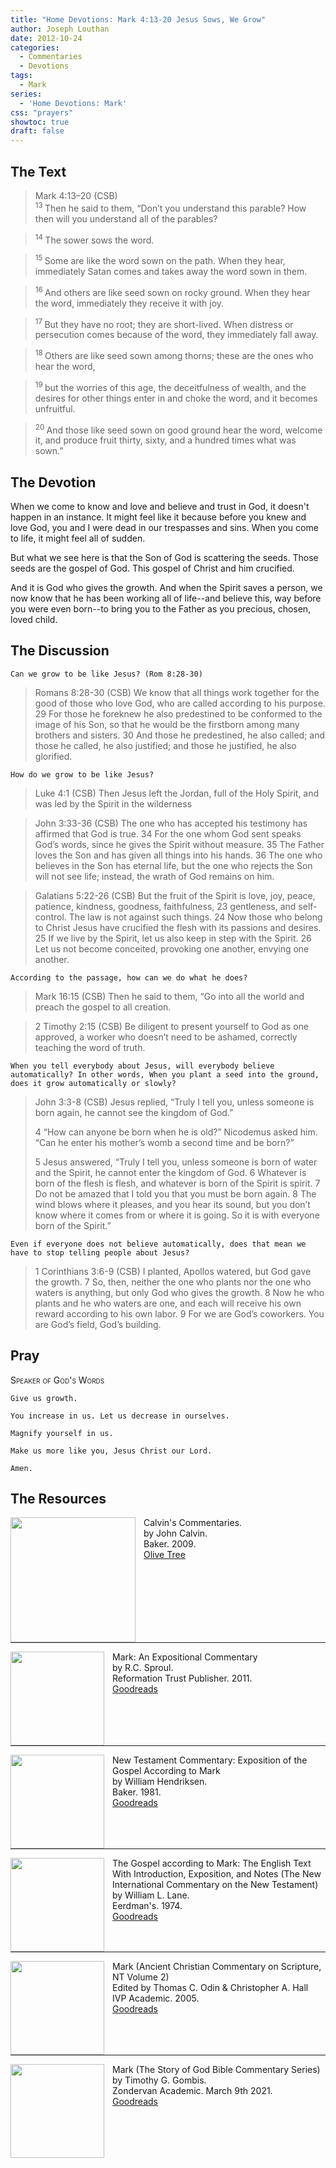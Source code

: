 ```yaml
---
title: "Home Devotions: Mark 4:13-20 Jesus Sows, We Grow"
author: Joseph Louthan
date: 2012-10-24
categories:
  - Commentaries
  - Devotions
tags:
  - Mark
series:
  - 'Home Devotions: Mark'
css: "prayers"
showtoc: true
draft: false
---
```

## The Text

>Mark 4:13–20 (CSB)  
><sup> 13 </sup> Then he said to them, “Don’t you understand this parable? How then will you understand all of the parables? 

><sup> 14 </sup> The sower sows the word. 

><sup> 15 </sup> Some are like the word sown on the path. When they hear, immediately Satan comes and takes away the word sown in them. 

><sup> 16 </sup> And others are like seed sown on rocky ground. When they hear the word, immediately they receive it with joy. 

><sup> 17 </sup> But they have no root; they are short-lived. When distress or persecution comes because of the word, they immediately fall away. 

><sup> 18 </sup> Others are like seed sown among thorns; these are the ones who hear the word, 

><sup> 19 </sup> but the worries of this age, the deceitfulness of wealth, and the desires for other things enter in and choke the word, and it becomes unfruitful. 

><sup> 20 </sup> And those like seed sown on good ground hear the word, welcome it, and produce fruit thirty, sixty, and a hundred times what was sown.”

## The Devotion

When we come to know and love and believe and trust in God, it doesn't happen in an instance. It might feel like it because before you knew and love God, you and I were dead in our trespasses and sins. When you come to life, it might feel all of sudden.

But what we see here is that the Son of God is scattering the seeds. Those seeds are the gospel of God. This gospel of Christ and him crucified.

And it is God who gives the growth.  And when the Spirit saves a person, we now know that he has been working all of life--and believe this, way before you were even born--to bring you to the Father as you precious, chosen, loved child.

## The Discussion

```text
Can we grow to be like Jesus? (Rom 8:28-30)
```

>Romans 8:28-30 (CSB) We know that all things work together for the good of those who love God, who are called according to his purpose. 29 For those he foreknew he also predestined to be conformed to the image of his Son, so that he would be the firstborn among many brothers and sisters. 30 And those he predestined, he also called; and those he called, he also justified; and those he justified, he also glorified.

```text
How do we grow to be like Jesus?
```

>Luke 4:1 (CSB) Then Jesus left the Jordan, full of the Holy Spirit, and was led by the Spirit in the wilderness

>John 3:33-36 (CSB) The one who has accepted his testimony has affirmed that God is true. 34 For the one whom God sent speaks God’s words, since he gives the Spirit without measure. 35 The Father loves the Son and has given all things into his hands. 36 The one who believes in the Son has eternal life, but the one who rejects the Son will not see life; instead, the wrath of God remains on him.

>Galatians 5:22-26 (CSB) But the fruit of the Spirit is love, joy, peace, patience, kindness, goodness, faithfulness, 23 gentleness, and self-control. The law is not against such things. 24 Now those who belong to Christ Jesus have crucified the flesh with its passions and desires. 25 If we live by the Spirit, let us also keep in step with the Spirit. 26 Let us not become conceited, provoking one another, envying one another.

```text 
According to the passage, how can we do what he does?
```

>Mark 16:15 (CSB) Then he said to them, “Go into all the world and preach the gospel to all creation.

>2 Timothy 2:15 (CSB) Be diligent to present yourself to God as one approved, a worker who doesn’t need to be ashamed, correctly teaching the word of truth.

```text
When you tell everybody about Jesus, will everybody believe automatically? In other words, When you plant a seed into the ground, does it grow automatically or slowly?
```

>John 3:3-8 (CSB) Jesus replied, “Truly I tell you, unless someone is born again, he cannot see the kingdom of God.”
>
>4 “How can anyone be born when he is old?” Nicodemus asked him. “Can he enter his mother’s womb a second time and be born?”
>
>5 Jesus answered, “Truly I tell you, unless someone is born of water and the Spirit, he cannot enter the kingdom of God. 6 Whatever is born of the flesh is flesh, and whatever is born of the Spirit is spirit. 7 Do not be amazed that I told you that you must be born again. 8 The wind blows where it pleases, and you hear its sound, but you don’t know where it comes from or where it is going. So it is with everyone born of the Spirit.”

```text
Even if everyone does not believe automatically, does that mean we have to stop telling people about Jesus?
```

>1 Corinthians 3:6-9 (CSB) I planted, Apollos watered, but God gave the growth. 7 So, then, neither the one who plants nor the one who waters is anything, but only God who gives the growth. 8 Now he who plants and he who waters are one, and each will receive his own reward according to his own labor. 9 For we are God’s coworkers. You are God’s field, God’s building.

## Pray

<div style='font-variant: small-caps;'>
Speaker of God's Words
</div>

```text
Give us growth.

You increase in us. Let us decrease in ourselves.

Magnify yourself in us.

Make us more like you, Jesus Christ our Lord.

Amen.
```

<div style="page-break-after: always;"></div>

## The Resources

<p style="clear:both;">

<img src="/images/resources/commentary-calvin-set.png" align="left" width="200" style="padding-right: 10px" />Calvin's Commentaries.  
by John Calvin.  
Baker. 2009.  
[Olive Tree](https://www.olivetree.com/store/product.php?productid=17517)

<p style="clear:both;">

---

<img src="/images/resources/commentary-mark-sproul.jpg" align="left" width="150" style="padding-right: 10px" />Mark: An Expositional Commentary  
by R.C. Sproul.  
Reformation Trust Publisher. 2011.  
[Goodreads](https://www.goodreads.com/book/show/13329901-mark?ac=1&from_search=true&qid=AjPCOwNAXj&rank=1)

<p style="clear:both;">

---

<img src="/images/resources/commentary-mark-hendriksen.jpg" align="left" width="150" style="padding-right: 10px" />New Testament Commentary: Exposition of the Gospel According to Mark  
by William Hendriksen.  
Baker. 1981.  
[Goodreads](https://www.goodreads.com/book/show/2365098.Mark)

<p style="clear:both;">

---

<img src="/images/resources/commentary-mark-lane.jpg" align="left" width="150" style="padding-right: 10px" />The Gospel according to Mark: The English Text With Introduction, Exposition, and Notes (The New International Commentary on the New Testament)  
by William L. Lane.  
Eerdman's. 1974.  
[Goodreads](https://www.goodreads.com/book/show/978619.The_Gospel_of_Mark?from_search=true&from_srp=true&qid=UOUMUiJ7z4&rank=2)

<p style="clear:both;">

---

<img src="/images/resources/commentary-mark-oden.jpg" align="left" width="150" style="padding-right: 10px" />Mark (Ancient Christian Commentary on Scripture, NT Volume 2)  
Edited by Thomas C. Odin & Christopher A. Hall  
IVP Academic. 2005.  
[Goodreads](https://www.goodreads.com/book/show/33015669-mark)

<p style="clear:both;">

---

<img src="/images/resources/commentary-mark-gombis.jpg" align="left" width="150" style="padding-right: 10px" />Mark (The Story of God Bible Commentary Series)  
by Timothy G. Gombis.   
Zondervan Academic. March 9th 2021.  
[Goodreads](https://www.goodreads.com/book/show/54287613-mark)

<p style="clear:both;">
